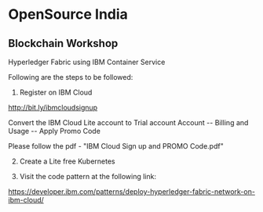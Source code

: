 # OpenSource India

## Blockchain Workshop

Hyperledger Fabric using IBM Container Service

Following are the steps to be followed:

1. Register on IBM Cloud

http://bit.ly/ibmcloudsignup

Convert the IBM Cloud Lite account to Trial account
Account -- Billing and Usage -- Apply Promo Code

Please follow the pdf - "IBM Cloud Sign up and PROMO Code.pdf"

2. Create a Lite free Kubernetes 

3. Visit the code pattern at the following link:

https://developer.ibm.com/patterns/deploy-hyperledger-fabric-network-on-ibm-cloud/
